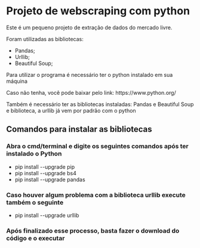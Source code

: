# Projeto de webscraping com python

<p>Este é um pequeno projeto de extração de dados do mercado livre.</p>
<p>Foram utilizadas as bibliotecas:</p>

* Pandas;
* Urllib;
* Beautiful Soup;

<p>Para utilizar o programa é necessário ter o python instalado em sua máquina</p>
<p>Caso não tenha, você pode baixar pelo link: https://www.python.org/</p>
<p>Também é necessário ter as bibliotecas instaladas: Pandas e Beautiful Soup e biblioteca, a urllib já vem por padrão com o python</p>
<h2>Comandos para instalar as bibliotecas</h2>
<h3>Abra o cmd/terminal e digite os seguintes comandos após ter instalado o Python</h3>

* pip install --upgrade pip
* pip install --upgrade bs4
* pip install --upgrade pandas

<h3>Caso houver algum problema com a biblioteca urllib execute também o seguinte </h3>

* pip install --upgrade urllib

<h3>Após finalizado esse processo, basta fazer o download do código e o executar</h3>